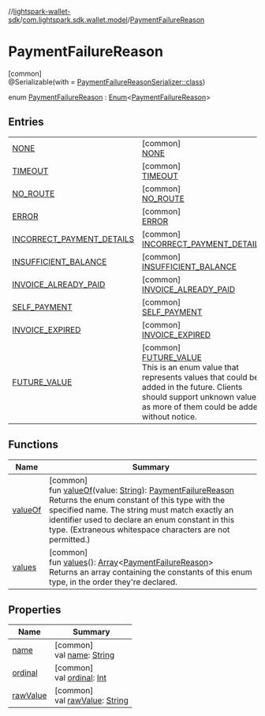 //[lightspark-wallet-sdk](../../../index.md)/[com.lightspark.sdk.wallet.model](../index.md)/[PaymentFailureReason](index.md)

# PaymentFailureReason

[common]\
@Serializable(with = [PaymentFailureReasonSerializer::class](../-payment-failure-reason-serializer/index.md))

enum [PaymentFailureReason](index.md) : [Enum](https://kotlinlang.org/api/latest/jvm/stdlib/kotlin/-enum/index.html)&lt;[PaymentFailureReason](index.md)&gt;

## Entries

| | |
|---|---|
| [NONE](-n-o-n-e/index.md) | [common]<br>[NONE](-n-o-n-e/index.md) |
| [TIMEOUT](-t-i-m-e-o-u-t/index.md) | [common]<br>[TIMEOUT](-t-i-m-e-o-u-t/index.md) |
| [NO_ROUTE](-n-o_-r-o-u-t-e/index.md) | [common]<br>[NO_ROUTE](-n-o_-r-o-u-t-e/index.md) |
| [ERROR](-e-r-r-o-r/index.md) | [common]<br>[ERROR](-e-r-r-o-r/index.md) |
| [INCORRECT_PAYMENT_DETAILS](-i-n-c-o-r-r-e-c-t_-p-a-y-m-e-n-t_-d-e-t-a-i-l-s/index.md) | [common]<br>[INCORRECT_PAYMENT_DETAILS](-i-n-c-o-r-r-e-c-t_-p-a-y-m-e-n-t_-d-e-t-a-i-l-s/index.md) |
| [INSUFFICIENT_BALANCE](-i-n-s-u-f-f-i-c-i-e-n-t_-b-a-l-a-n-c-e/index.md) | [common]<br>[INSUFFICIENT_BALANCE](-i-n-s-u-f-f-i-c-i-e-n-t_-b-a-l-a-n-c-e/index.md) |
| [INVOICE_ALREADY_PAID](-i-n-v-o-i-c-e_-a-l-r-e-a-d-y_-p-a-i-d/index.md) | [common]<br>[INVOICE_ALREADY_PAID](-i-n-v-o-i-c-e_-a-l-r-e-a-d-y_-p-a-i-d/index.md) |
| [SELF_PAYMENT](-s-e-l-f_-p-a-y-m-e-n-t/index.md) | [common]<br>[SELF_PAYMENT](-s-e-l-f_-p-a-y-m-e-n-t/index.md) |
| [INVOICE_EXPIRED](-i-n-v-o-i-c-e_-e-x-p-i-r-e-d/index.md) | [common]<br>[INVOICE_EXPIRED](-i-n-v-o-i-c-e_-e-x-p-i-r-e-d/index.md) |
| [FUTURE_VALUE](-f-u-t-u-r-e_-v-a-l-u-e/index.md) | [common]<br>[FUTURE_VALUE](-f-u-t-u-r-e_-v-a-l-u-e/index.md)<br>This is an enum value that represents values that could be added in the future. Clients should support unknown values as more of them could be added without notice. |

## Functions

| Name | Summary |
|---|---|
| [valueOf](value-of.md) | [common]<br>fun [valueOf](value-of.md)(value: [String](https://kotlinlang.org/api/latest/jvm/stdlib/kotlin/-string/index.html)): [PaymentFailureReason](index.md)<br>Returns the enum constant of this type with the specified name. The string must match exactly an identifier used to declare an enum constant in this type. (Extraneous whitespace characters are not permitted.) |
| [values](values.md) | [common]<br>fun [values](values.md)(): [Array](https://kotlinlang.org/api/latest/jvm/stdlib/kotlin/-array/index.html)&lt;[PaymentFailureReason](index.md)&gt;<br>Returns an array containing the constants of this enum type, in the order they're declared. |

## Properties

| Name | Summary |
|---|---|
| [name](../-withdrawal-request-status/-f-u-t-u-r-e_-v-a-l-u-e/index.md#-372974862%2FProperties%2F-1149551407) | [common]<br>val [name](../-withdrawal-request-status/-f-u-t-u-r-e_-v-a-l-u-e/index.md#-372974862%2FProperties%2F-1149551407): [String](https://kotlinlang.org/api/latest/jvm/stdlib/kotlin/-string/index.html) |
| [ordinal](../-withdrawal-request-status/-f-u-t-u-r-e_-v-a-l-u-e/index.md#-739389684%2FProperties%2F-1149551407) | [common]<br>val [ordinal](../-withdrawal-request-status/-f-u-t-u-r-e_-v-a-l-u-e/index.md#-739389684%2FProperties%2F-1149551407): [Int](https://kotlinlang.org/api/latest/jvm/stdlib/kotlin/-int/index.html) |
| [rawValue](raw-value.md) | [common]<br>val [rawValue](raw-value.md): [String](https://kotlinlang.org/api/latest/jvm/stdlib/kotlin/-string/index.html) |
